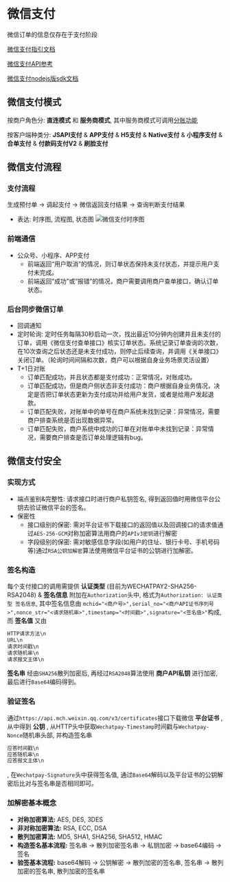# 微信支付

微信订单的信息仅存在于支付阶段

[微信支付指引文档](https://pay.weixin.qq.com/wiki/doc/apiv3/index.shtml)

[微信支付API参考](https://pay.weixin.qq.com/wiki/doc/apiv3/apis/index.shtml)

[微信支付nodejs版sdk文档](https://github.com/klover2/wechatpay-node-v3-ts)

## 微信支付模式

按商户角色分: **直连模式** 和 **服务商模式**, 其中服务商模式可调用[分账功能](https://pay.weixin.qq.com/wiki/doc/api/allocation_sl.php?chapter=25_1&index=1)

按客户端种类分: **JSAPI支付** & **APP支付** & **H5支付** & **Native支付** & **小程序支付** & **合单支付** & **付款码支付V2** & **刷脸支付**

## 微信支付流程

### 支付流程

生成预付单 -> 调起支付 -> 微信返回支付结果 -> 查询判断支付结果

- 表达: 时序图, 流程图, 状态图
![微信支付时序图](/wx_payment_process.png)

### 前端通信

- 公众号、小程序、APP支付
  - 前端返回“用户取消”的情况，则订单状态保持未支付状态，并提示用户支付未完成。
  - 前端返回“成功”或“报错”的情况，商户需要调用商户查单接口，确认订单状态。

### 后台同步微信订单

- 回调通知
- 定时轮询: 定时任务每隔30秒启动一次，找出最近10分钟内创建并且未支付的订单，调用《微信支付查单接口》核实订单状态。系统记录订单查询的次数，在10次查询之后状态还是未支付成功，则停止后续查询，并调用《关单接口》关闭订单。（轮询时间间隔和次数，商户可以根据自身业务场景灵活设置）
- T+1日对账
  - 订单匹配成功，并且状态都是支付成功：正常情况，对账成功。
  - 订单匹配成功，但是商户侧状态非支付成功：商户根据自身业务情况，决定是否把订单状态更新为支付成功并给用户发货，或者是给用户发起退款。
  - 订单匹配失败，对账单中的单号在商户系统未找到记录：异常情况，需要商户排查系统是否出现数据异常。
  - 订单匹配失败，商户系统中成功的订单在对账单中未找到记录：异常情况，需要商户排查是否订单处理逻辑有bug。

## 微信支付安全

### 实现方式

- 端点鉴别&完整性: 请求接口时进行商户私钥签名, 得到返回值时用微信平台公钥去验证微信平台的签名。
- 保密性
  - 接口级别的保密: 需对平台证书下载接口的返回值以及回调接口的请求值通过`AES-256-GCM`对称加密算法用商户的`APIv3密钥`进行解密
  - 字段级别的保密: 需对敏感信息字段(如用户的住址、银行卡号、手机号码等)通过`RSA公钥加解密`算法使用微信平台证书的公钥进行加解密。

### 签名构造

每个支付接口的调用需提供 **认证类型** (目前为WECHATPAY2-SHA256-RSA2048) & **签名信息** 附加在`Authorization`头中, 格式为`Authorization: 认证类型 签名信息`, 其中签名信息由 `mchid="<商户号>",serial_no="<商户API证书序列号>",nonce_str="<请求随机串>",timestamp="<时间戳>",signature="<签名值>"`构成, 而 **签名值** 又由
```bash
HTTP请求方法\n
URL\n
请求时间戳\n
请求随机串\n
请求报文主体\n
```
**签名串** 经由`SHA256`散列加密后, 再经过`RSA2048`算法使用 **商户API私钥** 进行加密, 最后进行`Base64`编码得到。

### 验证签名

通过`https://api.mch.weixin.qq.com/v3/certificates`接口下载微信 **平台证书** , 从中得到 **公钥** , 从HTTP头中获取`Wechatpay-Timestamp`时间戳与`Wechatpay-Nonce`随机串头部, 并构造签名串
```bash
应答时间戳\n
应答随机串\n
应答报文主体\n
```
, 在`Wechatpay-Signature`头中获得签名值, 通过`Base64`解码以及平台证书的公钥解密后比对与签名串是否相同即可。

### 加解密基本概念

- **对称加密算法:** AES, DES, 3DES
- **非对称加密算法:** RSA, ECC, DSA
- **散列加密算法:** MD5, SHA1, SHA256, SHA512, HMAC
- **构造签名基本流程:** 签名串 -> 散列加密签名串 -> 私钥加密 -> base64编码 -> 签名
- **验签基本流程:** base64解码 -> 公钥解密 -> 散列加密的签名串, 签名串 -> 散列加密的签名串, 散列加密的签名串
